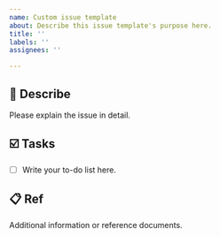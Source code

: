 ```yaml
---
name: Custom issue template
about: Describe this issue template's purpose here.
title: ''
labels: ''
assignees: ''

---
```


## 📄 Describe
Please explain the issue in detail.

## ☑️ Tasks
- [ ] Write your to-do list here.

## 📋 Ref
Additional information or reference documents.
